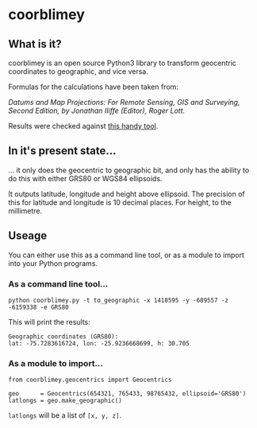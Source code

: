 # coorblimey

## What is it?

coorblimey is an open source Python3 library to transform geocentric coordinates to geographic, and vice versa. 

Formulas for the calculations have been taken from:

_Datums and Map Projections: For Remote Sensing, GIS and Surveying, Second Edition, by Jonathan IIiffe (Editor), Roger Lott._

Results were checked against [this handy tool](http://www.apsalin.com/convert-cartesian-to-geodetic.aspx). 


## In it's present state...

... it only does the geocentric to geographic bit, and only has the ability to do this with either GRS80 or WGS84 ellipsoids.

It outputs latitude, longitude and height above ellipsoid. The precision of this for latitude and longitude is 10 decimal places. For height, to the millimetre. 

## Useage

You can either use this as a command line tool, or as a module to import into your Python programs. 

### As a command line tool...

    python coorblimey.py -t to_geographic -x 1418595 -y -689557 -z -6159338 -e GRS80

This will print the results:

    Geographic coordinates (GRS80):
    lat: -75.7283616724, lon: -25.9236668699, h: 30.705

### As a module to import...

    from coorblimey.geocentrics import Geocentrics
    
    geo      = Geocentrics(654321, 765433, 98765432, ellipsoid='GRS80')
    latlongs = geo.make_geographic()

`latlongs` will be a list of `[x, y, z]`.
